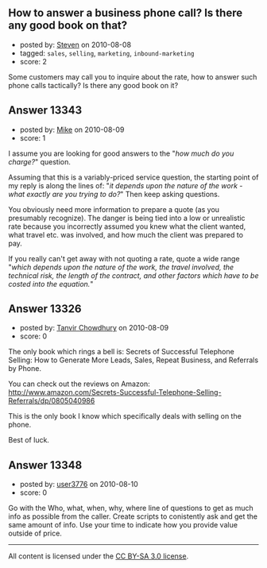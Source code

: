 ## How to answer a business phone call? Is there any good book on that?

- posted by: [Steven](https://stackexchange.com/users/-1/2233-steven) on 2010-08-08
- tagged: `sales`, `selling`, `marketing`, `inbound-marketing`
- score: 2

Some customers may call you to inquire about the rate, how to answer such phone calls tactically? Is there any good book on it?


## Answer 13343

- posted by: [Mike](https://stackexchange.com/users/-1/3475-mike) on 2010-08-09
- score: 1

I assume you are looking for good answers to the "*how much do you charge?*" question.

Assuming that this is a variably-priced service question, the starting point of my reply is along the lines of: "*it depends upon the nature of the work - what exactly are you trying to do?*" Then keep asking questions.

You obviously need more information to prepare a quote (as you presumably recognize). The danger is being tied into a low or unrealistic rate because you incorrectly assumed you knew what the client wanted, what travel etc. was involved, and how much the client was prepared to pay.

If you really can't get away with not quoting a rate, quote a wide range "*which depends upon the nature of the work, the travel involved, the technical risk, the length of the contract, and other factors which have to be costed into the equation.*"


## Answer 13326

- posted by: [Tanvir Chowdhury](https://stackexchange.com/users/-1/3748-tanvir-chowdhury) on 2010-08-09
- score: 0

The only book which rings a bell is: Secrets of Successful Telephone Selling: How to Generate More Leads, Sales, Repeat Business, and Referrals by Phone.

You can check out the reviews on Amazon: http://www.amazon.com/Secrets-Successful-Telephone-Selling-Referrals/dp/0805040986

This is the only book I know which specifically deals with selling on the phone.

Best of luck.


## Answer 13348

- posted by: [user3776](https://stackexchange.com/users/-1/3776-user3776) on 2010-08-10
- score: 0

<p>Go with the Who, what, when, why, where line of questions to get as much info as possible from the caller.  Create scripts to conistently ask and get the same amount of info.  Use your time to indicate how you provide value outside of price.</p>



</p>




---

All content is licensed under the [CC BY-SA 3.0 license](https://creativecommons.org/licenses/by-sa/3.0/).
